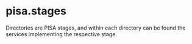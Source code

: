 # pisa.stages

Directories are PISA stages, and within each directory can be found the services implementing the respective stage.
